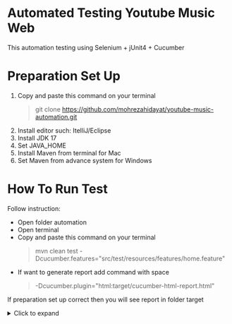 # Automated Testing Youtube Music Web
This automation testing using Selenium + jUnit4 + Cucumber

# Preparation Set Up

1. Copy and paste this command on your terminal
   > git clone https://github.com/mohrezahidayat/youtube-music-automation.git
2. Install editor such: ItelliJ/Eclipse
5. Install JDK 17
6. Set JAVA_HOME
7. Install Maven from terminal for Mac
8. Set Maven from advance system for Windows

# How To Run Test
Follow instruction:
- Open folder automation
- Open terminal
- Copy and paste this command on your terminal
  > mvn clean test -Dcucumber.features="src/test/resources/features/home.feature"
- If want to generate report add command with space
  > -Dcucumber.plugin="html:target/cucumber-html-report.html"

If preparation set up correct then you will see report in folder target
<details><summary>Click to expand</summary>
<img width="1000" alt="Screenshot 2022-11-14 at 21 21 30" src="https://user-images.githubusercontent.com/30076130/202901973-678339f2-9460-41f3-b3c5-ee910c15b816.png">
</details>
<p>